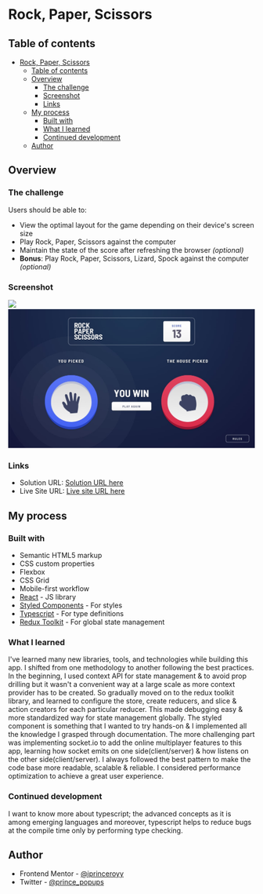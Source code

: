 # Rock, Paper, Scissors

## Table of contents

- [Rock, Paper, Scissors](#rock-paper-scissors)
  - [Table of contents](#table-of-contents)
  - [Overview](#overview)
    - [The challenge](#the-challenge)
    - [Screenshot](#screenshot)
    - [Links](#links)
  - [My process](#my-process)
    - [Built with](#built-with)
    - [What I learned](#what-i-learned)
    - [Continued development](#continued-development)
  - [Author](#author)

## Overview

### The challenge

Users should be able to:

- View the optimal layout for the game depending on their device's screen size
- Play Rock, Paper, Scissors against the computer
- Maintain the state of the score after refreshing the browser _(optional)_
- **Bonus**: Play Rock, Paper, Scissors, Lizard, Spock against the computer _(optional)_

### Screenshot

![](./client/src/assets/design/original/desktop-step-4-bonus.jpg)
![](./client/src/assets/design/original/desktop-step-4-win.jpg)

### Links

- Solution URL: [Solution URL here](https://your-solution-url.com)
- Live Site URL: [Live site URL here](https://game-rock-paper-scissorss.netlify.app/)

## My process

### Built with

- Semantic HTML5 markup
- CSS custom properties
- Flexbox
- CSS Grid
- Mobile-first workflow
- [React](https://reactjs.org/) - JS library
- [Styled Components](https://styled-components.com/) - For styles
- [Typescript](https://react-typescript-cheatsheet.netlify.app/) - For type definitions
- [Redux Toolkit](https://redux-toolkit.js.org/) - For global state management

### What I learned

I've learned many new libraries, tools, and technologies while building this app. I shifted from one methodology to another following the best practices. In the beginning, I used context API for state management & to avoid prop drilling but it wasn't a convenient way at a large scale as more context provider has to be created. So gradually moved on to the redux toolkit library, and learned to configure the store, create reducers, and slice & action creators for each particular reducer. This made debugging easy & more standardized way for state management globally. The styled component is something that I wanted to try hands-on & I implemented all the knowledge I grasped through documentation. The more challenging part was implementing socket.io to add the online multiplayer features to this app, learning how socket emits on one side(client/server) & how listens on the other side(client/server). I always followed the best pattern to make the code base more readable, scalable & reliable. I considered performance optimization to achieve a great user experience.

### Continued development

I want to know more about typescript; the advanced concepts as it is among emerging languages and moreover, typescript helps to reduce bugs at the compile time only by performing type checking.

## Author

- Frontend Mentor - [@iprinceroyy](https://www.frontendmentor.io/profile/iprinceroyy)
- Twitter - [@prince_popups](https://www.twitter.com/yourusername)
